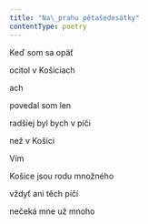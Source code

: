 ```yaml
---
title: "Na\_prahu pětašedesátky"
contentType: poetry
---
```


<section>

Keď som sa opäť

ocitol v Košiciach

ach

povedal som len

radšiej byl bych v píči

než v Košici

</section>

<section>

Vím

Košice jsou rodu množného

vždyť ani těch píčí

nečeká mne už mnoho

</section>
